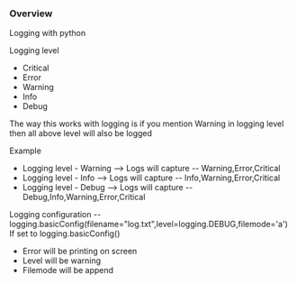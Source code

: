 ### Overview 

Logging with python

Logging level

- Critical
- Error
- Warning
- Info
- Debug

The way this works with logging is if you mention Warning in logging level then all above level will also be logged

Example 
- Logging level - Warning --> Logs will capture -- Warning,Error,Critical
- Logging level - Info --> Logs will capture -- Info,Warning,Error,Critical
- Logging level - Debug --> Logs will capture -- Debug,Info,Warning,Error,Critical

Logging configuration -- logging.basicConfig(filename="log.txt",level=logging.DEBUG,filemode='a')
If set to logging.basicConfig() 
- Error will be printing on screen
- Level will be warning
- Filemode will be append
